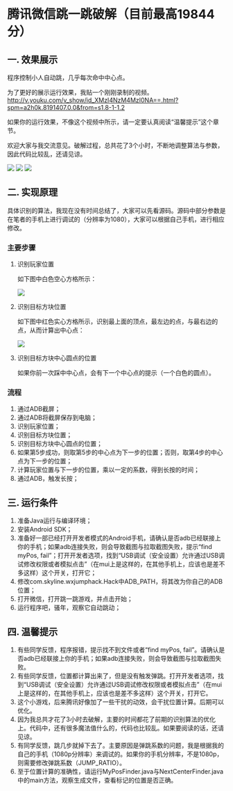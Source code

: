 # 腾讯微信跳一跳破解（目前最高19844分）

## 一. 效果展示

程序控制小人自动跳，几乎每次命中中心点。

为了更好的展示运行效果，我贴一个刚刚录制的视频。http://v.youku.com/v_show/id_XMzI4NzM4MzI0NA==.html?spm=a2h0k.8191407.0.0&from=s1.8-1-1.2

如果你的运行效果，不像这个视频中所示，请一定要认真阅读“温馨提示”这个章节。

欢迎大家与我交流意见。破解过程，总共花了3个小时，不断地调整算法与参数，因此代码比较乱，还请见谅。


![](img/1.jpg)
![](img/2.png)
![](img/5.gif)

## 二. 实现原理

具体识别的算法，我现在没有时间总结了，大家可以先看源码。源码中部分参数是在笔者的手机上进行调试的（分辨率为1080），大家可以根据自己手机，进行相应修改。

### 主要步骤

1. 识别玩家位置

	如下图中白色空心方格所示：
	
	![](img/3.png)

2. 识别目标方块位置

	如下图中红色实心方格所示，识别最上面的顶点，最左边的点，与最右边的点，从而计算出中心点：
	
	![](img/4.png)

3. 识别目标方块中心圆点的位置

	如果你前一次踩中中心点，会有下一个中心点的提示（一个白色的圆点）。
	
### 流程

1. 通过ADB截屏；
2. 通过ADB将截屏保存到电脑；
3. 识别玩家位置；
4. 识别目标方块位置；
5. 识别目标方块中心圆点的位置；
6. 如果第5步成功，则取第5步的中心点为下一步的位置；否则，取第4步的中心点为下一步的位置；
7. 计算玩家位置与下一步的位置，乘以一定的系数，得到长按的时间；
8. 通过ADB，触发长按；
	
## 三. 运行条件

1. 准备Java运行与编译环境；
2. 安装Android SDK；
3. 准备好一部已经打开开发者模式的Android手机，请确认是否adb已经联接上你的手机；如果adb连接失败，则会导致截图与拉取截图失败，提示“find myPos, fail”；打开开发者选项，找到“USB调试（安全设置）允许通过USB调试修改权限或者模拟点击”（在mui上是这样的，在其他手机上，应该也是差不多这样）这个开关，打开它；
4. 修改com.skyline.wxjumphack.Hack中ADB_PATH，将其改为你自己的ADB位置；
5. 打开微信，打开跳一跳游戏，并点击开始；
6. 运行程序吧，骚年，观察它自动跳动；

## 四. 温馨提示

1. 有些同学反馈，程序报错，提示找不到文件或者“find myPos, fail”。请确认是否adb已经联接上你的手机；如果adb连接失败，则会导致截图与拉取截图失败。
2. 有些同学反馈，位置都计算出来了，但是没有触发弹跳。打开开发者选项，找到“USB调试（安全设置）允许通过USB调试修改权限或者模拟点击”（在mui上是这样的，在其他手机上，应该也是差不多这样）这个开关，打开它。
3. 这个小游戏，后来腾讯好像加了一些干扰的动效，会干扰位置计算。后期可以优化。
4. 因为我总共才花了3小时去破解，主要的时间都花了前期的识别算法的优化上。代码中，还有很多魔法值什么的，代码也比较乱。如果要阅读的话，还请见谅。
5. 有同学反馈，跳几步就掉下去了。主要原因是弹跳系数的问题，我是根据我的自己的手机（1080p分辨率）来调试的。如果你的手机分辨率，不是1080p，则需要修改弹跳系数（JUMP_RATIO）。
6. 至于位置计算的准确性，请运行MyPosFinder.java与NextCenterFinder.java中的main方法，观察生成文件，查看标记的位置是否正确。
